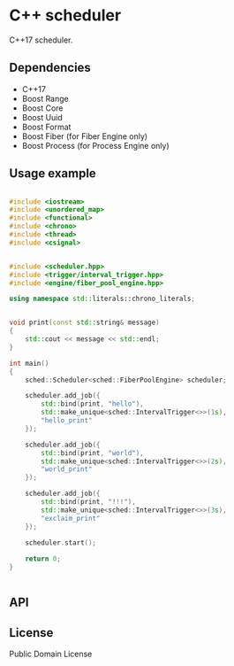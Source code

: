 # C++ scheduler

C++17 scheduler. 

## Dependencies

* C++17
* Boost Range
* Boost Core
* Boost Uuid
* Boost Format
* Boost Fiber (for Fiber Engine only)
* Boost Process (for Process Engine only)



## Usage example

```c++

#include <iostream>
#include <unordered_map>
#include <functional>
#include <chrono>
#include <thread>
#include <csignal>


#include <scheduler.hpp>
#include <trigger/interval_trigger.hpp>
#include <engine/fiber_pool_engine.hpp>

using namespace std::literals::chrono_literals;


void print(const std::string& message)
{
    std::cout << message << std::endl;
}

int main()
{   
    sched::Scheduler<sched::FiberPoolEngine> scheduler;

    scheduler.add_job({
        std::bind(print, "hello"),
        std::make_unique<sched::IntervalTrigger<>>(1s),
        "hello_print"
    });

    scheduler.add_job({
        std::bind(print, "world"),
        std::make_unique<sched::IntervalTrigger<>>(2s),
        "world_print"
    });

    scheduler.add_job({
        std::bind(print, "!!!"),
        std::make_unique<sched::IntervalTrigger<>>(3s),
        "exclaim_print"
    });
    
    scheduler.start();

    return 0;
}



```


## API

## License

Public Domain License
